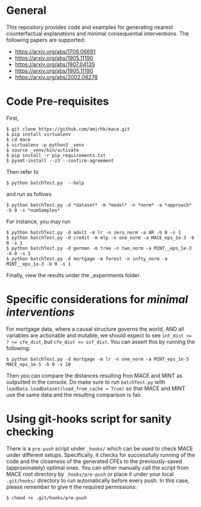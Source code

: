 # General

This repository provides code and examples for generating nearest counterfactual explanations and minimal consequential interventions. The following papers are supported:

- https://arxiv.org/abs/1706.06691
- https://arxiv.org/abs/1905.11190
- https://arxiv.org/abs/1907.04135
- https://arxiv.org/abs/1905.11190
- https://arxiv.org/abs/2002.06278


# Code Pre-requisites

First,
```console
$ git clone https://github.com/amirhk/mace.git
$ pip install virtualenv
$ cd mace
$ virtualenv -p python3 _venv
$ source _venv/bin/activate
$ pip install -r pip_requirements.txt
$ pysmt-install --z3 --confirm-agreement
```


Then refer to
```console
$ python batchTest.py  --help
```

and run as follows
```console
$ python batchTest.py -d *dataset* -m *model* -n *norm* -a *approach* -b 0 -s *numSamples*
```

For instance, you may run
```console
$ python batchTest.py -d adult -m lr -n zero_norm -a AR -b 0 -s 1
$ python batchTest.py -d credit -m mlp -n one_norm -a MACE_eps_1e-3 -b 0 -s 1
$ python batchTest.py -d german -m tree -n two_norm -a MINT__eps_1e-3 -b 0 -s 1
$ python batchTest.py -d mortgage -m forest -n infty_norm -a MINT__eps_1e-3 -b 0 -s 1
```

Finally, view the results under the _experiments folder.



# Specific considerations for _minimal interventions_

For mortgage data, where a causal structure governs the world, AND all variables
are actionable and mutable, we should expect to see `int_dist <= ? >= cfe_dist`,
but `cfe_dist <= scf_dist`. You can assert this by running the following:

```console
$ python batchTest.py -d mortgage -m lr -n one_norm -a MINT_eps_1e-5 MACE_eps_1e-5 -b 0 -s 10
```

Then you can compare the distances resulting fron MACE and MINT as outputted in the console. Do make sure to run `batchTest.py` with `loadData.loadDataset(load_from_cache = True)` so that MACE and MINT use the same data and the resulting comparison is fair.



# Using git-hooks script for sanity checking

There is a `pre-push` script under `_hooks/` which can be used to check MACE under different setups.
Specifically, it checks for successfully running of the code and the closeness of the generated CFEs
to the previously-saved (approximately) optimal ones. You can either manually call the script from MACE root directory by
`_hooks/pre-push` or place it under your local `.git/hooks/` directory to run automatically before every push.
In this case, please remember to give it the required permissions:

```console
$ chmod +x .git/hooks/pre-push
```

